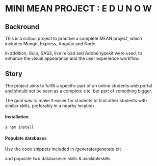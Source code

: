 # MINI MEAN PROJECT : E D U N O W

## Backround

This is a school project to practive a complete MEAN project, which includes Mongo, Express, Angular and Node. 

In addition, Gulp, SASS, live reload and Adobe typekit were used, to enhance the visual appearance and the user experience workflow.

## Story

The project aims to fulfill a specific part of an online students web portal and should not be seen as a complete site, but part of something bigger.

The goal was to make it easier for students to find other students with similar skills, preferably in a nearby location.

#### Installation

```shell
$ npm install
```

#### Populate databases

Use the code snippets included in /generate/generate.txt

and populate two databasese: skills & availableskills

